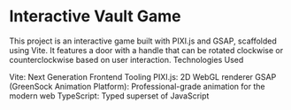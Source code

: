 # Interactive Vault Game

This project is an interactive game built with PIXI.js and GSAP, scaffolded using Vite. It features a door with a handle that can be rotated clockwise or counterclockwise based on user interaction.
Technologies Used

Vite: Next Generation Frontend Tooling
PIXI.js: 2D WebGL renderer
GSAP (GreenSock Animation Platform): Professional-grade animation for the modern web
TypeScript: Typed superset of JavaScript
